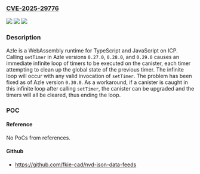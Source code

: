 ### [CVE-2025-29776](https://cve.mitre.org/cgi-bin/cvename.cgi?name=CVE-2025-29776)
![](https://img.shields.io/static/v1?label=Product&message=azle&color=blue)
![](https://img.shields.io/static/v1?label=Version&message=%3D%20%3E%3D%200.27.0%2C%20%3C%200.30.0%20&color=brighgreen)
![](https://img.shields.io/static/v1?label=Vulnerability&message=CWE-835%3A%20Loop%20with%20Unreachable%20Exit%20Condition%20('Infinite%20Loop')&color=brighgreen)

### Description

Azle is a WebAssembly runtime for TypeScript and JavaScript on ICP. Calling `setTimer` in Azle versions `0.27.0`, `0.28.0`, and `0.29.0` causes an immediate infinite loop of timers to be executed on the canister, each timer attempting to clean up the global state of the previous timer. The infinite loop will occur with any valid invocation of `setTimer`. The problem has been fixed as of Azle version `0.30.0`. As a workaround, if a canister is caught in this infinite loop after calling `setTimer`, the canister can be upgraded and the timers will all be cleared, thus ending the loop.

### POC

#### Reference
No PoCs from references.

#### Github
- https://github.com/fkie-cad/nvd-json-data-feeds


